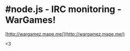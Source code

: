 <!--
id: 764650584
link: http://tumblr.atmos.org/post/764650584/node-js-irc-monitoring-wargames
slug: node-js-irc-monitoring-wargames
date: Sat Jul 03 2010 00:05:56 GMT-0700 (PDT)
publish: 2010-07-03
tags: 
title: #node.js - IRC monitoring - WarGames!
-->


#node.js - IRC monitoring - WarGames!
=====================================

[http://wargamez.mape.me/](http://wargamez.mape.me/)

\<3

